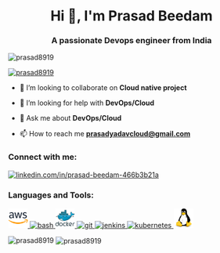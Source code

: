 <h1 align="center">Hi 👋, I'm Prasad Beedam</h1>
<h3 align="center">A passionate Devops engineer from India</h3>

<p align="left"> <img src="https://komarev.com/ghpvc/?username=prasad8919&label=Profile%20views&color=0e75b6&style=flat" alt="prasad8919" /> </p>

<p align="left"> <a href="https://github.com/ryo-ma/github-profile-trophy"><img src="https://github-profile-trophy.vercel.app/?username=prasad8919" alt="prasad8919" /></a> </p>

- 👯 I’m looking to collaborate on **Cloud native project**

- 🤝 I’m looking for help with **DevOps/Cloud**

- 💬 Ask me about **DevOps/Cloud**

- 📫 How to reach me **prasadyadavcloud@gmail.com**

<h3 align="left">Connect with me:</h3>
<p align="left">
<a href="https://linkedin.com/in/linkedin.com/in/prasad-beedam-466b3b21a" target="blank"><img align="center" src="https://raw.githubusercontent.com/rahuldkjain/github-profile-readme-generator/master/src/images/icons/Social/linked-in-alt.svg" alt="linkedin.com/in/prasad-beedam-466b3b21a" height="30" width="40" /></a>
</p>

<h3 align="left">Languages and Tools:</h3>
<p align="left"> <a href="https://aws.amazon.com" target="_blank" rel="noreferrer"> <img src="https://raw.githubusercontent.com/devicons/devicon/master/icons/amazonwebservices/amazonwebservices-original-wordmark.svg" alt="aws" width="40" height="40"/> </a> <a href="https://www.gnu.org/software/bash/" target="_blank" rel="noreferrer"> <img src="https://www.vectorlogo.zone/logos/gnu_bash/gnu_bash-icon.svg" alt="bash" width="40" height="40"/> </a> <a href="https://www.docker.com/" target="_blank" rel="noreferrer"> <img src="https://raw.githubusercontent.com/devicons/devicon/master/icons/docker/docker-original-wordmark.svg" alt="docker" width="40" height="40"/> </a> <a href="https://git-scm.com/" target="_blank" rel="noreferrer"> <img src="https://www.vectorlogo.zone/logos/git-scm/git-scm-icon.svg" alt="git" width="40" height="40"/> </a> <a href="https://www.jenkins.io" target="_blank" rel="noreferrer"> <img src="https://www.vectorlogo.zone/logos/jenkins/jenkins-icon.svg" alt="jenkins" width="40" height="40"/> </a> <a href="https://kubernetes.io" target="_blank" rel="noreferrer"> <img src="https://www.vectorlogo.zone/logos/kubernetes/kubernetes-icon.svg" alt="kubernetes" width="40" height="40"/> </a> <a href="https://www.linux.org/" target="_blank" rel="noreferrer"> <img src="https://raw.githubusercontent.com/devicons/devicon/master/icons/linux/linux-original.svg" alt="linux" width="40" height="40"/> </a> </p>

<p><img align="left" src="https://github-readme-stats.vercel.app/api/top-langs?username=prasad8919&show_icons=true&locale=en&layout=compact" alt="prasad8919" /></p>

<p>&nbsp;<img align="center" src="https://github-readme-stats.vercel.app/api?username=prasad8919&show_icons=true&locale=en" alt="prasad8919" /></p>
